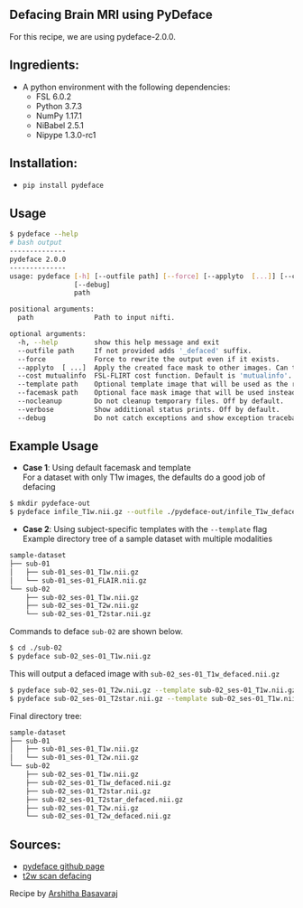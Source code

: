 ## Defacing Brain MRI using PyDeface 

For this recipe, we are using pydeface-2.0.0. 

## Ingredients: 
- A python environment with the following dependencies: 
  - FSL 6.0.2
  - Python 3.7.3
  - NumPy 1.17.1
  - NiBabel 2.5.1
  - Nipype 1.3.0-rc1

## Installation: 
- `pip install pydeface`

## Usage 
```bash
$ pydeface --help
# bash output
--------------
pydeface 2.0.0
--------------
usage: pydeface [-h] [--outfile path] [--force] [--applyto  [...]] [--cost mutualinfo] [--template path] [--facemask path] [--nocleanup] [--verbose]
                [--debug]
                path

positional arguments:
  path               Path to input nifti.

optional arguments:
  -h, --help         show this help message and exit
  --outfile path     If not provided adds '_defaced' suffix.
  --force            Force to rewrite the output even if it exists.
  --applyto  [ ...]  Apply the created face mask to other images. Can take multiple arguments.
  --cost mutualinfo  FSL-FLIRT cost function. Default is 'mutualinfo'.
  --template path    Optional template image that will be used as the registration target instead of the default.
  --facemask path    Optional face mask image that will be used instead of the default.
  --nocleanup        Do not cleanup temporary files. Off by default.
  --verbose          Show additional status prints. Off by default.
  --debug            Do not catch exceptions and show exception traceback (Drop into pdb debugger).
```

## Example Usage
- **Case 1**: Using default facemask and template  
	For a dataset with only T1w images, the defaults do a good job of defacing
```bash
$ mkdir pydeface-out
$ pydeface infile_T1w.nii.gz --outfile ./pydeface-out/infile_T1w_defaced.nii.gz
```
- **Case 2**: Using subject-specific templates with the `--template` flag 
Example directory tree of a sample dataset with multiple modalities
```bash
sample-dataset
├── sub-01
│   ├── sub-01_ses-01_T1w.nii.gz
│   └── sub-01_ses-01_FLAIR.nii.gz
└── sub-02
    ├── sub-02_ses-01_T1w.nii.gz
    ├── sub-02_ses-01_T2w.nii.gz
    └── sub-02_ses-01_T2star.nii.gz
```

Commands to deface `sub-02` are shown below. 

```bash
$ cd ./sub-02
$ pydeface sub-02_ses-01_T1w.nii.gz
``` 
This will output a defaced image with `sub-02_ses-01_T1w_defaced.nii.gz`

```bash
$ pydeface sub-02_ses-01_T2w.nii.gz --template sub-02_ses-01_T1w.nii.gz 
$ pydeface sub-02_ses-01_T2star.nii.gz --template sub-02_ses-01_T1w.nii.gz  
```

Final directory tree:
```bash
sample-dataset
├── sub-01
│   ├── sub-01_ses-01_T1w.nii.gz
│   └── sub-01_ses-01_T2w.nii.gz
└── sub-02
    ├── sub-02_ses-01_T1w.nii.gz
    ├── sub-02_ses-01_T1w_defaced.nii.gz
    ├── sub-02_ses-01_T2star.nii.gz
    ├── sub-02_ses-01_T2star_defaced.nii.gz
    ├── sub-02_ses-01_T2w.nii.gz
    └── sub-02_ses-01_T2w_defaced.nii.gz
```

## Sources: 
- [pydeface github page](https://github.com/poldracklab/pydeface)
- [t2w scan defacing](https://github.com/poldracklab/pydeface/issues/20#issue-300281118)

Recipe by [Arshitha Basavaraj](https://github.com/Arshitha)


